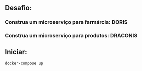 ## Desafio:
### Construa um microserviço para farmárcia: DORIS
### Construa um microserviço para produtos: DRACONIS

## Iniciar:
```
docker-compose up
```
